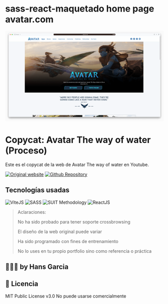 # sass-react-maquetado home page avatar.com
![Imagen del proyecto](https://github.com/eduardofierropro/avatar-the-way-of-water/blob/main/public/assets/home1.png)

# Copycat: Avatar The way of water (Proceso)

Este es el copycat de la web de Avatar The way of water en Youtube.

[![Original website](https://img.shields.io/static/v1?label=&message=Original%20Site&color=4d94b3&style=for-the-badge)](https://www.avatar.com)
[![Github Repository](https://img.shields.io/static/v1?label=&message=Github%20Repository&color=000000&style=for-the-badge&logo=github&logoColor=white)](https://github.com/hans-rafael)

## Tecnologías usadas

![ViteJS](https://img.shields.io/static/v1?label=&message=ViteJS&color=purple&logo=vite&logoColor=white&style=for-the-badge)
![SASS](https://img.shields.io/static/v1?label=&message=SASS&color=CC6699&logo=sass&logoColor=white&style=for-the-badge)
![SUIT Methodology](https://img.shields.io/static/v1?label=&message=suitcss&color=lightblue&logo=suit&logoColor=white&style=for-the-badge)
![ReactJS](https://img.shields.io/static/v1?label=&message=reactjs&color=17A1E6&logo=react&logoColor=white&style=for-the-badge)

> Aclaraciones:
>
> No ha sido probado para tener soporte crossbrowsing
>
> El diseño de la web original puede variar
>
> Ha sido programado con fines de entrenamiento
>
> No lo uses en tu propio portfolio sino como referencia o práctica

## 👨🏻‍🏫 by Hans Garcia


## 📄 Licencia

MIT Public License v3.0
No puede usarse comercialmente

